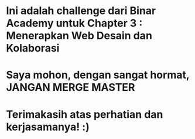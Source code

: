 # Ini adalah challenge dari Binar Academy untuk Chapter 3 : Menerapkan Web Desain dan Kolaborasi
# Saya mohon, dengan sangat hormat, JANGAN MERGE MASTER
# Terimakasih atas perhatian dan kerjasamanya! :)
